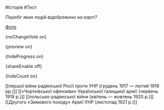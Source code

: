 #Історія #Тест

*Перебіг яких подій відображено на карті?*

[Фото](https://zno.osvita.ua//doc/images/znotest/16/1605/27.jpg)

{noChangeVote on}

{preview on}

{hideProgress on}

{shareEnable off}

{hideCount on}

[[першої війни радянської Росії проти УНР (грудень 1917 — лютий 1918 рр.)]]
[[«Чортківської офензиви» Української галицької армії (червень 1919 р.)]]
[[польсько-радянської війни (квітень — жовтень 1920 р.)]]
[[Другого «Зимового походу» Армії УНР (листопад 1921 р.)]]
